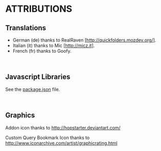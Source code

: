 # ATTRIBUTIONS

## Translations
- German (de) thanks to RealRaven [http://quickfolders.mozdev.org/].
- Italian (it) thanks to Mic [http://micz.it].
- French (fr) thanks to Goofy.

<br>

## Javascript Libraries
See the [package.json](/package.json) file.

<br>

## Graphics
Addon icon thanks to http://hopstarter.deviantart.com/

Custom Query Bookmark Icon thanks to http://www.iconarchive.com/artist/graphicrating.html
